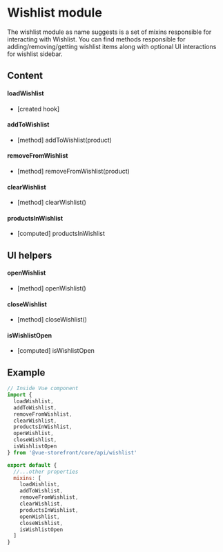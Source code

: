 # Wishlist module

The wishlist module as name suggests is a set of mixins responsible for interacting with Wishlist. You can find methods responsible for adding/removing/getting wishlist items along with optional UI interactions for wishlist sidebar.

## Content

#### loadWishlist
- [created hook]

#### addToWishlist
- [method] addToWishlist(product)

#### removeFromWishlist
- [method] removeFromWishlist(product)

#### clearWishlist
- [method] clearWishlist()

#### productsInWishlist
- [computed] productsInWishlist

## UI helpers

#### openWishlist
- [method] openWishlist()

#### closeWishlist
- [method] closeWishlist()

#### isWishlistOpen
- [computed] isWishlistOpen

## Example

````javascript
// Inside Vue component
import {
  loadWishlist,
  addToWishlist,
  removeFromWishlist,
  clearWishlist,
  productsInWishlist,
  openWishlist,
  closeWishlist,
  isWishlistOpen
} from '@vue-storefront/core/api/wishlist'

export default {
  //...other properties
  mixins: [
    loadWishlist,
    addToWishlist,
    removeFromWishlist,
    clearWishlist,
    productsInWishlist,
    openWishlist,
    closeWishlist,
    isWishlistOpen
  ]
}
````
